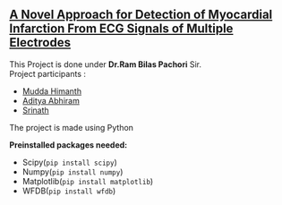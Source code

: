 ## [A Novel Approach for Detection of Myocardial Infarction From ECG Signals of Multiple Electrodes](https://www.researchgate.net/publication/330619974_A_Novel_Approach_for_Detection_of_Myocardial_Infarction_from_ECG_Signals_of_Multiple_Electrodes)

This Project is done under **Dr.Ram Bilas Pachori** Sir.  
 Project participants : <br />
- [Mudda Himanth](https://github.com/himanth8065) <br />
- [Aditya Abhiram](https://github.com/Aa20475) <br />
- [Srinath](https://github.com/srinath1999) <br />

The project is made using Python

<b>Preinstalled packages needed:</b>
<ul>
<li>Scipy(<code>pip install scipy</code>)<br></li>
<li>Numpy(<code>pip install numpy</code>)<br></li>
<li>Matplotlib(<code>pip install matplotlib</code>)<br></li>
<li>WFDB(<code>pip install wfdb</code>)<br></li>
</ul>

